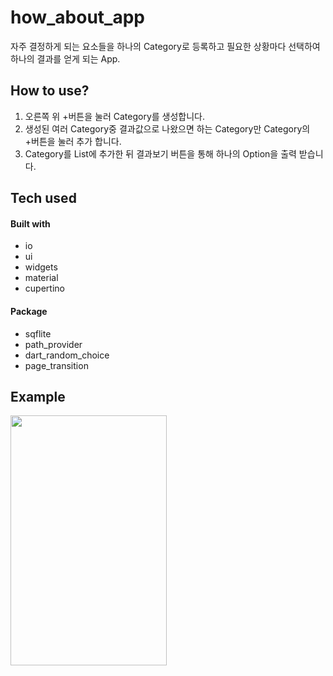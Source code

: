 # how_about_app
자주 결정하게 되는 요소들을 하나의 Category로 등록하고 필요한 상황마다 선택하여 하나의 결과를 얻게 되는 App.

## How to use?
 1. 오른쪽 위 +버튼을 눌러 Category를 생성합니다.
 2. 생성된 여러 Category중 결과값으로 나왔으면 하는 Category만 Category의 +버튼을 눌러 추가 합니다.
 3. Category를 List에 추가한 뒤 결과보기 버튼을 통해 하나의 Option을 출력 받습니다.
## Tech used

#### Built with
* io
* ui
* widgets
* material
* cupertino
#### Package
* sqflite
* path_provider
* dart_random_choice
* page_transition
## Example
<img src="https://user-images.githubusercontent.com/65265805/86523467-dcb6ba00-bea7-11ea-922a-7ee8bc62e6e3.gif" height = "400" width = "250">
